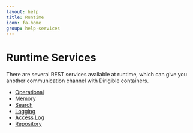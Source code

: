 ```yaml
---
layout: help
title: Runtime
icon: fa-home
group: help-services
---
```


Runtime Services
===

There are several REST services available at runtime, which can give you another communication channel with Dirigible containers.

* [Operational](service_operational.html)
* [Memory](service_memory.html)
* [Search](service_search.html)
* [Logging](service_logging.html)
* [Access Log](service_accesslog.html)
* [Repository](service_repository.html)
